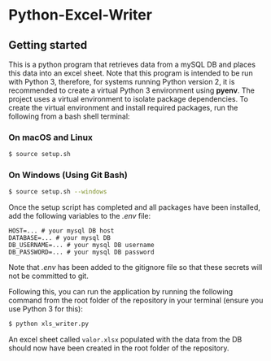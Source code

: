 # Python-Excel-Writer

## Getting started

This is a python program that retrieves data from a mySQL DB and places this data into an excel sheet.
Note that this program is intended to be run with Python 3, therefore, for systems running Python version 2, it is recommended
to create a virtual Python 3 environment using __pyenv__.
The project uses a virtual environment to isolate package dependencies. 
To create the virtual environment and install required packages, run the following from a bash shell terminal:

### On macOS and Linux
```bash
$ source setup.sh
```
### On Windows (Using Git Bash)
```bash
$ source setup.sh --windows
```

Once the setup script has completed and all packages have been installed, add the following variables to the *.env* file:
```
HOST=... # your mysql DB host
DATABASE=... # your mysql DB
DB_USERNAME=... # your mysql DB username
DB_PASSWORD=... # your mysql DB password
```
Note that *.env* has been added to the gitignore file so that these secrets will not be committed to git.

Following this, you can run the application by running the following command from the root folder of the repository in your terminal (ensure you use Python 3 for this):
```bash
$ python xls_writer.py
```
An excel sheet called ```valor.xlsx``` populated with the data from the DB should now have been created in the root folder of the repository.
